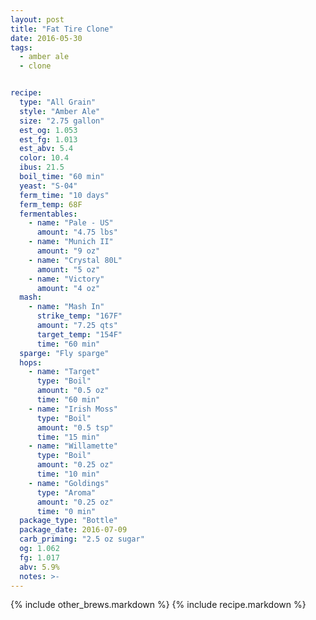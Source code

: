 ```yaml
---
layout: post
title: "Fat Tire Clone"
date: 2016-05-30
tags:
  - amber ale
  - clone


recipe:
  type: "All Grain"
  style: "Amber Ale"
  size: "2.75 gallon"
  est_og: 1.053
  est_fg: 1.013
  est_abv: 5.4
  color: 10.4
  ibus: 21.5
  boil_time: "60 min"
  yeast: "S-04"
  ferm_time: "10 days"
  ferm_temp: 68F
  fermentables:
    - name: "Pale - US"
      amount: "4.75 lbs"
    - name: "Munich II"
      amount: "9 oz"
    - name: "Crystal 80L"
      amount: "5 oz"
    - name: "Victory"
      amount: "4 oz"
  mash:
    - name: "Mash In"
      strike_temp: "167F"
      amount: "7.25 qts"
      target_temp: "154F"
      time: "60 min"
  sparge: "Fly sparge"
  hops:
    - name: "Target"
      type: "Boil"
      amount: "0.5 oz"
      time: "60 min"
    - name: "Irish Moss"
      type: "Boil"
      amount: "0.5 tsp"
      time: "15 min"
    - name: "Willamette"
      type: "Boil"
      amount: "0.25 oz"
      time: "10 min"
    - name: "Goldings"
      type: "Aroma"
      amount: "0.25 oz"
      time: "0 min"
  package_type: "Bottle"
  package_date: 2016-07-09
  carb_priming: "2.5 oz sugar"
  og: 1.062
  fg: 1.017
  abv: 5.9%
  notes: >-
---
```

{% include other_brews.markdown %}
{% include recipe.markdown %}
